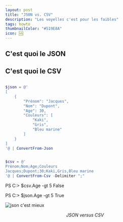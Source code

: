 ```yaml
---
layout: post
title: "JS0N vs. CSV"
description: "Les voyelles c'est pour les faibles"
tags: howto
thumbnailColor: "#519E8A"
icon: 🆚
---
```


## C'est quoi le JSON

## C'est quoi le CSV

```powershell

$json = @'
[
    {
        "Prénom": "Jacques",
        "Nom": "Dupont",
        "Age": 30,
        "Couleurs": [
            "Kaki",
            "Gris",
            "Bleu marine"
        ]
    }
]
'@ | ConvertFrom-Json

```

```powershell

$csv = @'
Prénom;Nom;Age;Couleurs
Jacques;Dupont;30;Kaki,Gris,Bleu marine
'@ | ConvertFrom-Csv -Delimiter ";"

```

PS C:\> $csv.Age -gt 5
False

PS C:\> $json.Age -gt 5
True

![json c'est mieux](https://i.kym-cdn.com/entries/icons/original/000/023/194/cover1.jpg)

<div style="text-align: center">
  <i>JSON versus CSV</i>
</div>